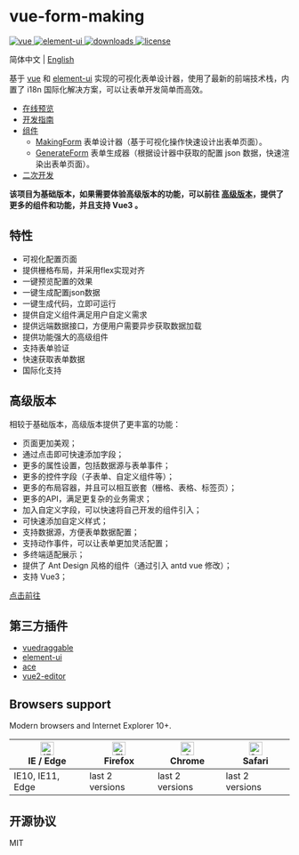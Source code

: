 # vue-form-making

<p>
  <a href="https://github.com/vuejs/vue">
    <img src="https://img.shields.io/badge/vue-2.6.5-brightgreen.svg" alt="vue">
  </a>
  
  <a href="https://github.com/ElemeFE/element">
    <img src="https://img.shields.io/badge/element--ui-2.9.1-brightgreen.svg" alt="element-ui">
  </a>
  
  <a href="https://www.npmjs.com/package/form-making">
    <img src="https://img.shields.io/npm/dt/form-making" alt="downloads">
  </a>
  
  <a href="https://github.com/GavinZhuLei/vue-form-making/blob/master/LICENSE">
    <img src="https://img.shields.io/github/license/GavinZhulei/vue-form-making" alt="license">
  </a>
</p>

简体中文 | [English](./README.md)

基于 [vue](https://github.com/vuejs/vue) 和 [element-ui](https://github.com/ElemeFE/element) 实现的可视化表单设计器，使用了最新的前端技术栈，内置了 i18n 国际化解决方案，可以让表单开发简单而高效。


* [在线预览](https://form.making.link/basic-version)
* [开发指南](https://form.making.link/docs/bv/guide.html)
* [组件](https://form.making.link/docs/bv/component.html)
  * [MakingForm](https://form.making.link/docs/bv/component.html#%E8%A1%A8%E5%8D%95%E8%AE%BE%E8%AE%A1%E5%99%A8-makingform) 表单设计器（基于可视化操作快速设计出表单页面）。
  * [GenerateForm](https://form.making.link/docs/bv/component.html#%E8%A1%A8%E5%8D%95%E7%94%9F%E6%88%90%E5%99%A8-generateform) 表单生成器（根据设计器中获取的配置 json 数据，快速渲染出表单页面）。
* [二次开发](https://form.making.link/docs/bv/develop.html)

**该项目为基础版本，如果需要体验高级版本的功能，可以前往  [高级版本](http://form.making.link)，提供了更多的组件和功能，并且支持 Vue3 。**

## 特性

* 可视化配置页面
* 提供栅格布局，并采用flex实现对齐
* 一键预览配置的效果
* 一键生成配置json数据
* 一键生成代码，立即可运行
* 提供自定义组件满足用户自定义需求
* 提供远端数据接口，方便用户需要异步获取数据加载
* 提供功能强大的高级组件
* 支持表单验证
* 快速获取表单数据
* 国际化支持

## 高级版本

相较于基础版本，高级版本提供了更丰富的功能：

* 页面更加美观；
* 通过点击即可快速添加字段；
* 更多的属性设置，包括数据源与表单事件；
* 更多的控件字段（子表单、自定义组件等）；
* 更多的布局容器，并且可以相互嵌套（栅格、表格、标签页）；
* 更多的API，满足更复杂的业务需求；
* 加入自定义字段，可以快速将自己开发的组件引入；
* 可快速添加自定义样式；
* 支持数据源，方便表单数据配置；
* 支持动作事件，可以让表单更加灵活配置；
* 多终端适配展示；
* 提供了 Ant Design 风格的组件（通过引入 antd vue 修改）；
* 支持 Vue3；

[点击前往](https://form.making.link)

## 第三方插件

* [vuedraggable](https://github.com/SortableJS/Vue.Draggable)
* [element-ui](https://github.com/ElemeFE/element)
* [ace](https://github.com/ajaxorg/ace)
* [vue2-editor](https://github.com/davidroyer/vue2-editor)

## Browsers support

Modern browsers and Internet Explorer 10+.

| [<img src="https://user-gold-cdn.xitu.io/2020/7/8/1732e40d01d856c3?w=48&h=48&f=png&s=3574" alt="IE / Edge" width="24px" height="24px" />](https://godban.github.io/browsers-support-badges/)</br>IE / Edge | [<img src="https://user-gold-cdn.xitu.io/2020/7/8/1732e40e774b0ae3?w=48&h=48&f=png&s=3943" alt="Firefox" width="24px" height="24px" />](https://godban.github.io/browsers-support-badges/)</br>Firefox | [<img src="https://user-gold-cdn.xitu.io/2020/7/8/1732e40d043ea030?w=48&h=48&f=png&s=3678" alt="Chrome" width="24px" height="24px" />](https://godban.github.io/browsers-support-badges/)</br>Chrome | [<img src="https://user-gold-cdn.xitu.io/2020/7/8/1732e40d044e39d2?w=48&h=48&f=png&s=5240" alt="Safari" width="24px" height="24px" />](https://godban.github.io/browsers-support-badges/)</br>Safari |
| --------- | --------- | --------- | --------- |
| IE10, IE11, Edge| last 2 versions| last 2 versions| last 2 versions

## 开源协议

MIT
